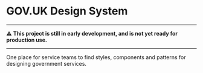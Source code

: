 # GOV.UK Design System

---
:warning: **This project is still in early development, and is not yet ready for production use.**

---

One place for service teams to find styles, components and patterns for designing government services.

